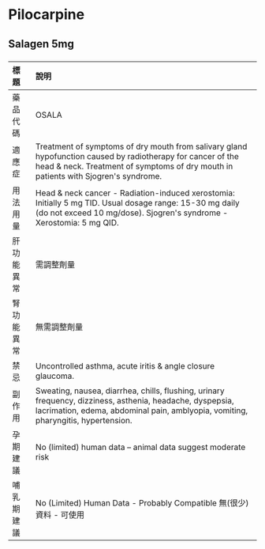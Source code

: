 # Pilocarpine

## Salagen 5mg

##### 

| 標題       | 說明                                                                                                                                                                                              |
|:-----------|:--------------------------------------------------------------------------------------------------------------------------------------------------------------------------------------------------|
| 藥品代碼   | OSALA                                                                                                                                                                                             |
| 適應症     | Treatment of symptoms of dry mouth from salivary gland hypofunction caused by radiotherapy for cancer of the head & neck. Treatment of symptoms of dry mouth in patients with Sjogren's syndrome. |
| 用法用量   | Head & neck cancer - Radiation-induced xerostomia: Initially 5 mg TID. Usual dosage range: 15-30 mg daily (do not exceed 10 mg/dose). Sjogren's syndrome - Xerostomia: 5 mg QID.                  |
| 肝功能異常 | 需調整劑量                                                                                                                                                                                        |
| 腎功能異常 | 無需調整劑量                                                                                                                                                                                      |
| 禁忌       | Uncontrolled asthma, acute iritis & angle closure glaucoma.                                                                                                                                       |
| 副作用     | Sweating, nausea, diarrhea, chills, flushing, urinary frequency, dizziness, asthenia, headache, dyspepsia, lacrimation, edema, abdominal pain, amblyopia, vomiting, pharyngitis, hypertension.    |
| 孕期建議   | No (limited) human data – animal data suggest moderate risk                                                                                                                                       |
| 哺乳期建議 | No (Limited) Human Data - Probably Compatible 無(很少)資料 - 可使用                                                                                                                               |

